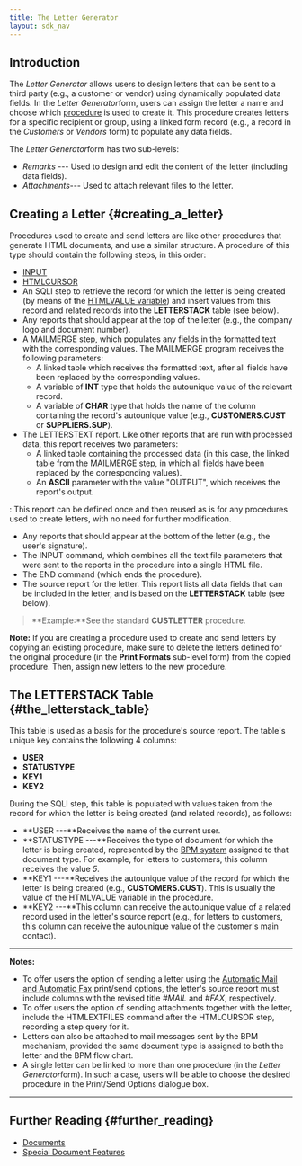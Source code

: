 ```yaml
---
title: The Letter Generator
layout: sdk_nav
---
```


## Introduction

The *Letter Generator* allows users to design letters that can be sent
to a third party (e.g., a customer or vendor) using dynamically
populated data fields. In the *Letter Generator*form, users can assign
the letter a name and choose which [procedure](Procedures "wikilink") is
used to create it. This procedure creates letters for a specific
recipient or group, using a linked form record (e.g., a record in the
*Customers* or *Vendors* form) to populate any data fields.

The *Letter Generator*form has two sub-levels:

-   *Remarks* --- Used to design and edit the content of the letter
    (including data fields).
-   *Attachments*--- Used to attach relevant files to the letter.

## Creating a Letter {#creating_a_letter}

Procedures used to create and send letters are like other procedures
that generate HTML documents, and use a similar structure. A procedure
of this type should contain the following steps, in this order:

-   [INPUT](Procedure_Steps#Basic_Commands "wikilink")
-   [HTMLCURSOR](Procedure_Steps#Basic_Commands "wikilink")
-   An SQLI step to retrieve the record for which the letter is being
    created (by means of the [HTMLVALUE
    variable](Documents#Going_Over_the_Records "wikilink")) and insert
    values from this record and related records into the **LETTERSTACK**
    table (see below).
-   Any reports that should appear at the top of the letter (e.g., the
    company logo and document number).
-   A MAILMERGE step, which populates any fields in the formatted text
    with the corresponding values. The MAILMERGE program receives the
    following parameters:
    -   A linked table which receives the formatted text, after all
        fields have been replaced by the corresponding values.
    -   A variable of **INT** type that holds the autounique value of
        the relevant record.
    -   A variable of **CHAR** type that holds the name of the column
        containing the record\'s autounique value (e.g.,
        **CUSTOMERS.CUST** or **SUPPLIERS.SUP**).
-   The LETTERSTEXT report. Like other reports that are run with
    processed data, this report receives two parameters:
    -   A linked table containing the processed data (in this case, the
        linked table from the MAILMERGE step, in which all fields have
        been replaced by the corresponding values).
    -   An **ASCII** parameter with the value \"OUTPUT\", which receives
        the report\'s output.

:   This report can be defined once and then reused as is for any
    procedures used to create letters, with no need for further
    modification.

-   Any reports that should appear at the bottom of the letter (e.g.,
    the user\'s signature).
-   The INPUT command, which combines all the text file parameters that
    were sent to the reports in the procedure into a single HTML file.
-   The END command (which ends the procedure).
-   The source report for the letter. This report lists all data fields
    that can be included in the letter, and is based on the
    **LETTERSTACK** table (see below).

> **Example:**See the standard **CUSTLETTER** procedure.

**Note:** If you are creating a procedure used to create and send
letters by copying an existing procedure, make sure to delete the
letters defined for the original procedure (in the **Print Formats**
sub-level form) from the copied procedure. Then, assign new letters to
the new procedure.

## The LETTERSTACK Table {#the_letterstack_table}

This table is used as a basis for the procedure\'s source report. The
table\'s unique key contains the following 4 columns:

-   **USER**
-   **STATUSTYPE**
-   **KEY1**
-   **KEY2**

During the SQLI step, this table is populated with values taken from the
record for which the letter is being created (and related records), as
follows:

-   **USER ---**Receives the name of the current user.
-   **STATUSTYPE ---**Receives the type of document for which the letter
    is being created, represented by the [BPM
    system](Creating_BPM_Flow_Charts "wikilink") assigned to that
    document type. For example, for letters to customers, this column
    receives the value *5*.
-   **KEY1 ---**Receives the autounique value of the record for which
    the letter is being created (e.g., **CUSTOMERS.CUST**). This is
    usually the value of the HTMLVALUE variable in the procedure.
-   **KEY2 ---**This column can receive the autounique value of a
    related record used in the letter\'s source report (e.g., for
    letters to customers, this column can receive the autounique value
    of the customer\'s main contact).

------------------------------------------------------------------------

**Notes:**

-   To offer users the option of sending a letter using the [Automatic
    Mail and Automatic
    Fax](Special_Document_Features#Sending_Documents_by_Automatic_Mail_or_Automatic_Fax "wikilink")
    print/send options, the letter\'s source report must include columns
    with the revised title *#MAIL* and *#FAX*, respectively.
-   To offer users the option of sending attachments together with the
    letter, include the HTMLEXTFILES command after the HTMLCURSOR step,
    recording a step query for it.
-   Letters can also be attached to mail messages sent by the BPM
    mechanism, provided the same document type is assigned to both the
    letter and the BPM flow chart.
-   A single letter can be linked to more than one procedure (in the
    *Letter Generator*form). In such a case, users will be able to
    choose the desired procedure in the Print/Send Options dialogue box.

------------------------------------------------------------------------

## Further Reading {#further_reading}

-   [Documents](Documents "wikilink")
-   [Special Document Features](Special_Document_Features "wikilink")
